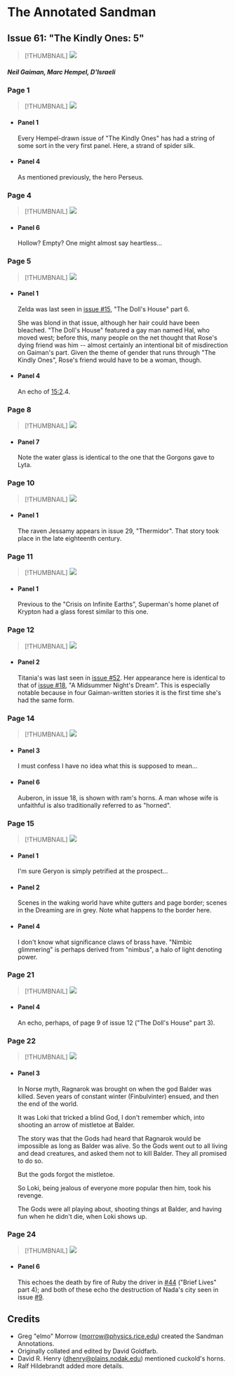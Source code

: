# The Annotated Sandman

## Issue 61: "The Kindly Ones: 5"

> [!THUMBNAIL] ![](thumbnails/sandman.61/page00.jpg)

##### Neil Gaiman, Marc Hempel, D'Israeli

### Page 1

> [!THUMBNAIL] ![](thumbnails/sandman.61/page01.jpg)

- #### Panel 1

  Every Hempel-drawn issue of "The Kindly Ones" has had a string of some sort in the very first panel. Here, a strand of spider silk.

- #### Panel 4

  As mentioned previously, the hero Perseus.

### Page 4

> [!THUMBNAIL] ![](thumbnails/sandman.61/page04.jpg)

- #### Panel 6

  Hollow? Empty? One might almost say heartless...

### Page 5

> [!THUMBNAIL] ![](thumbnails/sandman.61/page05.jpg)

- #### Panel 1

  Zelda was last seen in [issue #15](sandman.15.md), "The Doll's House" part 6.

  She was blond in that issue, although her hair could have been bleached. "The Doll's House" featured a gay man named Hal, who moved west; before this, many people on the net thought that Rose's dying friend was him -- almost certainly an intentional bit of misdirection on Gaiman's part. Given the theme of gender that runs through "The Kindly Ones", Rose's friend would have to be a woman, though.

- #### Panel 4

  An echo of [15:2](sandman.15.md#page-2).4.

### Page 8

> [!THUMBNAIL] ![](thumbnails/sandman.61/page08.jpg)

- #### Panel 7

  Note the water glass is identical to the one that the Gorgons gave to Lyta.

### Page 10

> [!THUMBNAIL] ![](thumbnails/sandman.61/page10.jpg)

- #### Panel 1

  The raven Jessamy appears in issue 29, "Thermidor". That story took place in the late eighteenth century.

### Page 11

> [!THUMBNAIL] ![](thumbnails/sandman.61/page11.jpg)

- #### Panel 1

  Previous to the "Crisis on Infinite Earths", Superman's home planet of Krypton had a glass forest similar to this one.

### Page 12

> [!THUMBNAIL] ![](thumbnails/sandman.61/page12.jpg)

- #### Panel 2

  Titania's was last seen in [issue #52](sandman.52.md). Her appearance here is identical to that of [issue #18](sandman.18.md), "A Midsummer Night's Dream". This is especially notable because in four Gaiman-written stories it is the first time she's had the same form.

### Page 14

> [!THUMBNAIL] ![](thumbnails/sandman.61/page14.jpg)

- #### Panel 3

  I must confess I have no idea what this is supposed to mean...

- #### Panel 6

  Auberon, in issue 18, is shown with ram's horns. A man whose wife is unfaithful is also traditionally referred to as "horned".

### Page 15

> [!THUMBNAIL] ![](thumbnails/sandman.61/page15.jpg)

- #### Panel 1

  I'm sure Geryon is simply petrified at the prospect...

- #### Panel 2

  Scenes in the waking world have white gutters and page border; scenes in the Dreaming are in grey. Note what happens to the border here.

- #### Panel 4

  I don't know what significance claws of brass have. "Nimbic glimmering" is perhaps derived from "nimbus", a halo of light denoting power.

### Page 21

> [!THUMBNAIL] ![](thumbnails/sandman.61/page21.jpg)

- #### Panel 4

  An echo, perhaps, of page 9 of issue 12 ("The Doll's House" part 3).

### Page 22

> [!THUMBNAIL] ![](thumbnails/sandman.61/page22.jpg)

- #### Panel 3

  In Norse myth, Ragnarok was brought on when the god Balder was killed. Seven years of constant winter (Finbulvinter) ensued, and then the end of the world.

  It was Loki that tricked a blind God, I don't remember which, into shooting an arrow of mistletoe at Balder.

  The story was that the Gods had heard that Ragnarok would be impossible as long as Balder was alive. So the Gods went out to all living and dead creatures, and asked them not to kill Balder. They all promised to do so.

  But the gods forgot the mistletoe.

  So Loki, being jealous of everyone more popular then him, took his revenge.

  The Gods were all playing about, shooting things at Balder, and having fun when he didn't die, when Loki shows up.

### Page 24

> [!THUMBNAIL] ![](thumbnails/sandman.61/page24.jpg)

- #### Panel 6

  This echoes the death by fire of Ruby the driver in [#44](sandman.44.md) ("Brief Lives" part 4); and both of these echo the destruction of Nada's city seen in issue [#9](sandman.09.md).

## Credits

- Greg "elmo" Morrow (morrow@physics.rice.edu) created the Sandman Annotations.
- Originally collated and edited by David Goldfarb.
- David R. Henry (dhenry@plains.nodak.edu) mentioned cuckold's horns.
- Ralf Hildebrandt added more details.
